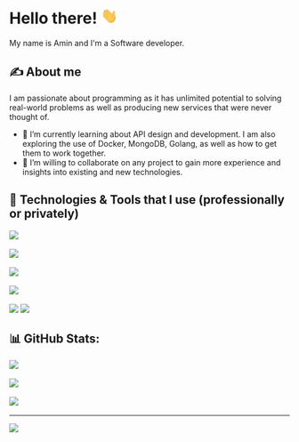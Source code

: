 # Hello there! <img src="https://raw.githubusercontent.com/aminsys/aminsys/main/wave.gif" width="30px">

My name is Amin and I'm a Software developer.

## &#x270d; About me
I am passionate about programming as it has unlimited potential to solving real-world problems as well as producing new services that were never thought of.

- 🌱 I’m currently learning about API design and development. I am also exploring the use of Docker, MongoDB, Golang, as well as how to get them to work together.
- 👯 I’m willing to collaborate on any project to gain more experience and insights into existing and new technologies.

## 🔧 Technologies & Tools that I use (professionally or privately)
![](https://img.shields.io/badge/Windows-informational?style=flat&logo=Windows&logoColor=white&color=blue)

![](https://img.shields.io/badge/C_sharp-informational?style=flat&logo=csharp&logoColor=white&color=blue)

![](https://img.shields.io/badge/Visual_Studio_Code-informational?style=flat&logo=visual-studio-code&logoColor=white&color=blue)

![](https://img.shields.io/badge/Docker-informational?style=flat&logo=docker&logoColor=white&color=blue)

![](https://img.shields.io/badge/MS_SQL-informational?style=flat&logo=microsoft-sql-server&logoColor=white&color=blue)
![](https://img.shields.io/badge/MongoDB-informational?style=flat&logo=mongodb&logoColor=white&color=blue)

## 📊 GitHub Stats:
![](https://github-readme-stats.vercel.app/api?username=aminsys&theme=radical&hide_border=false&include_all_commits=false&count_private=false)

![](https://github-readme-streak-stats.herokuapp.com/?user=aminsys&theme=radical&hide_border=false)

![](https://github-readme-stats.vercel.app/api/top-langs/?username=aminsys&theme=radical&hide_border=false&include_all_commits=false&count_private=false)

---
[![](https://visitcount.itsvg.in/api?id=Aminsys&icon=7&color=1)](https://visitcount.itsvg.in)
